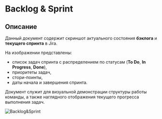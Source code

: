 # Backlog & Sprint
## Описание  

Данный документ содержит скриншот актуального состояния **бэклога** и **текущего спринта** в Jira.  

На изображении представлены:  
- список задач спринта с распределением по статусам (**To Do**, **In Progress**, **Done**),  
- приоритеты задач,  
- стори-поинты,  
- даты начала и завершения спринта.  

Документ служит для визуальной демонстрации структуры работы команды, а также наглядного отображения текущего прогресса выполнения задач.


![Backlog&Sprint](/backlog_sprint.pngbacklog.png)  